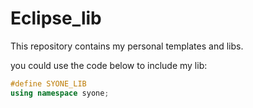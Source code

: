 # Eclipse_lib

This repository contains my personal templates and libs.

you could use the code below to include my lib:
```cpp
#define SYONE_LIB
using namespace syone;
```
